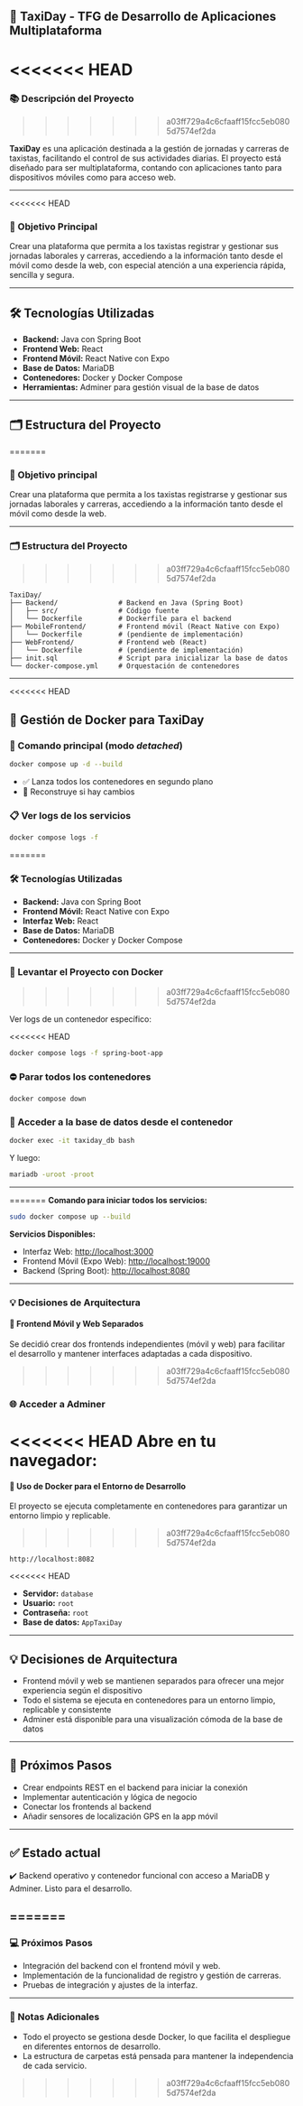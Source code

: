 ## 🚖 TaxiDay - TFG de Desarrollo de Aplicaciones Multiplataforma
<<<<<<< HEAD
=======

### 📚 Descripción del Proyecto
>>>>>>> a03ff729a4c6cfaaff15fcc5eb0805d7574ef2da

**TaxiDay** es una aplicación destinada a la gestión de jornadas y carreras de taxistas, facilitando el control de sus actividades diarias. El proyecto está diseñado para ser multiplataforma, contando con aplicaciones tanto para dispositivos móviles como para acceso web.

---

<<<<<<< HEAD
### 🌟 Objetivo Principal

Crear una plataforma que permita a los taxistas registrar y gestionar sus jornadas laborales y carreras, accediendo a la información tanto desde el móvil como desde la web, con especial atención a una experiencia rápida, sencilla y segura.

---

## 🛠️ Tecnologías Utilizadas

- **Backend:** Java con Spring Boot
- **Frontend Web:** React
- **Frontend Móvil:** React Native con Expo
- **Base de Datos:** MariaDB
- **Contenedores:** Docker y Docker Compose
- **Herramientas:** Adminer para gestión visual de la base de datos

---

## 🗂️ Estructura del Proyecto
=======
### 🌟 Objetivo principal

Crear una plataforma que permita a los taxistas registrarse y gestionar sus jornadas laborales y carreras, accediendo a la información tanto desde el móvil como desde la web.

---

### 🗂️ Estructura del Proyecto
>>>>>>> a03ff729a4c6cfaaff15fcc5eb0805d7574ef2da

```
TaxiDay/
├── Backend/               # Backend en Java (Spring Boot)
│   ├── src/               # Código fuente
│   └── Dockerfile         # Dockerfile para el backend
├── MobileFrontend/        # Frontend móvil (React Native con Expo)
│   └── Dockerfile         # (pendiente de implementación)
├── WebFrontend/           # Frontend web (React)
│   └── Dockerfile         # (pendiente de implementación)
├── init.sql               # Script para inicializar la base de datos
└── docker-compose.yml     # Orquestación de contenedores
```

---

<<<<<<< HEAD
## 🐳 Gestión de Docker para TaxiDay

### 🔄 Comando principal (modo *detached*)

```bash
docker compose up -d --build
```

- ✅ Lanza todos los contenedores en segundo plano
- 🔄 Reconstruye si hay cambios

### 📋 Ver logs de los servicios

```bash
docker compose logs -f
```
=======
### 🛠️ Tecnologías Utilizadas

- **Backend:** Java con Spring Boot
- **Frontend Móvil:** React Native con Expo
- **Interfaz Web:** React
- **Base de Datos:** MariaDB
- **Contenedores:** Docker y Docker Compose

---

### 🐳 Levantar el Proyecto con Docker
>>>>>>> a03ff729a4c6cfaaff15fcc5eb0805d7574ef2da

Ver logs de un contenedor específico:

<<<<<<< HEAD
```bash
docker compose logs -f spring-boot-app
```

### ⛔ Parar todos los contenedores

```bash
docker compose down
```

### 🐚 Acceder a la base de datos desde el contenedor

```bash
docker exec -it taxiday_db bash
```

Y luego:

```bash
mariadb -uroot -proot
```

---
=======
**Comando para iniciar todos los servicios:**
```bash
sudo docker compose up --build
```

**Servicios Disponibles:**
- Interfaz Web: [http://localhost:3000](http://localhost:3000)
- Frontend Móvil (Expo Web): [http://localhost:19000](http://localhost:19000)
- Backend (Spring Boot): [http://localhost:8080](http://localhost:8080)

---

### 💡 Decisiones de Arquitectura

#### 🧩 Frontend Móvil y Web Separados
Se decidió crear dos frontends independientes (móvil y web) para facilitar el desarrollo y mantener interfaces adaptadas a cada dispositivo.
>>>>>>> a03ff729a4c6cfaaff15fcc5eb0805d7574ef2da

### 🌐 Acceder a Adminer

<<<<<<< HEAD
Abre en tu navegador:
=======
#### 🐋 Uso de Docker para el Entorno de Desarrollo
El proyecto se ejecuta completamente en contenedores para garantizar un entorno limpio y replicable.
>>>>>>> a03ff729a4c6cfaaff15fcc5eb0805d7574ef2da

```text
http://localhost:8082
```

<<<<<<< HEAD
- **Servidor:** `database`
- **Usuario:** `root`
- **Contraseña:** `root`
- **Base de datos:** `AppTaxiDay`

---

## 💡 Decisiones de Arquitectura

- Frontend móvil y web se mantienen separados para ofrecer una mejor experiencia según el dispositivo
- Todo el sistema se ejecuta en contenedores para un entorno limpio, replicable y consistente
- Adminer está disponible para una visualización cómoda de la base de datos

---

## 🚧 Próximos Pasos

- Crear endpoints REST en el backend para iniciar la conexión
- Implementar autenticación y lógica de negocio
- Conectar los frontends al backend
- Añadir sensores de localización GPS en la app móvil

---

## ✅ Estado actual

✔️ Backend operativo y contenedor funcional con acceso a MariaDB y Adminer. Listo para el desarrollo.

=======
---

### 💻 Próximos Pasos

- Integración del backend con el frontend móvil y web.
- Implementación de la funcionalidad de registro y gestión de carreras.
- Pruebas de integración y ajustes de la interfaz.

---

### 📝 Notas Adicionales

- Todo el proyecto se gestiona desde Docker, lo que facilita el despliegue en diferentes entornos de desarrollo.
- La estructura de carpetas está pensada para mantener la independencia de cada servicio.
>>>>>>> a03ff729a4c6cfaaff15fcc5eb0805d7574ef2da

